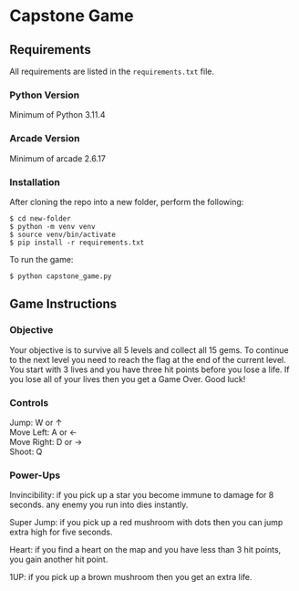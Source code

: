 # Capstone Game

## Requirements

All requirements are listed in the `requirements.txt` file.

### Python Version
Minimum of Python 3.11.4

### Arcade Version
Minimum of arcade 2.6.17

### Installation

After cloning the repo into a new folder, perform the following:
```shell
$ cd new-folder
$ python -m venv venv
$ source venv/bin/activate
$ pip install -r requirements.txt
```

To run the game:
```shell
$ python capstone_game.py 
```

## Game Instructions

### Objective
Your objective is to survive all 5 levels and collect all 15 gems. To continue to the next level you need to reach the flag at the end of the current level. You start with 3 lives and you have three hit points before you lose a life. If you lose all of your lives then you get a Game Over. Good luck!

### Controls
Jump: W or ↑  
Move Left: A or ←  
Move Right: D or →  
Shoot: Q  

### Power-Ups
Invincibility: if you pick up a star you become immune to damage for 8 seconds. any enemy you run into dies instantly.

Super Jump: if you pick up a red mushroom with dots then you can jump extra high for five seconds.

Heart: if you find a heart on the map and you have less than 3 hit points, you gain another hit point.

1UP: if you pick up a brown mushroom then you get an extra life.






